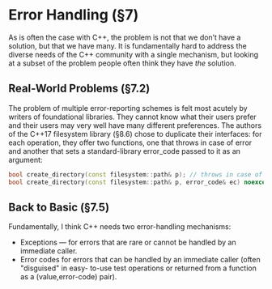 # Error Handling (§7)

As is often the case with C++, the problem is not that we don’t have a solution, but that we have many. It is fundamentally hard to address the diverse needs of the C++ community with a single mechanism, but looking at a subset of the problem people often think they have *the* solution.

## Real-World Problems (§7.2)

The problem of multiple error-reporting schemes is felt most acutely by writers of foundational libraries. They cannot know what their users prefer and their users may very well have many different preferences. The authors of the C++17 filesystem library (§8.6) chose to duplicate their interfaces: for each operation, they offer two functions, one that throws in case of error and another that sets a standard-library error_code passed to it as an argument:

```c++
bool create_directory(const filesystem::path& p); // throws in case of error
bool create_directory(const filesystem::path& p, error_code& ec) noexcept;
```

## Back to Basic (§7.5)

Fundamentally, I think C++ needs two error-handling mechanisms:
- Exceptions — for errors that are rare or cannot be handled by an immediate caller.
- Error codes for errors that can be handled by an immediate caller (often "disguised" in easy-
to-use test operations or returned from a function as a (value,error-code) pair).

